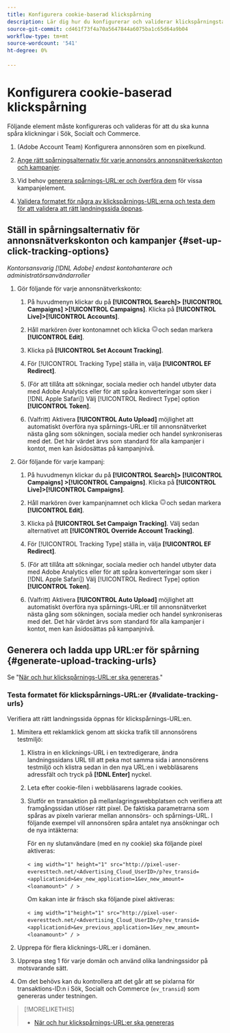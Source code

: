 ```yaml
---
title: Konfigurera cookie-baserad klickspårning
description: Lär dig hur du konfigurerar och validerar klickspårningstaggar.
source-git-commit: cd461f73f4a70a5647844a6075ba1c65d64a9b04
workflow-type: tm+mt
source-wordcount: '541'
ht-degree: 0%

---
```


# Konfigurera cookie-baserad klickspårning

Följande element måste konfigureras och valideras för att du ska kunna spåra klickningar i Sök, Socialt och Commerce.

1. (Adobe Account Team) Konfigurera annonsören som en pixelkund.

1. [Ange rätt spårningsalternativ för varje annonsörs annonsnätverkskonton och kampanjer](#set-up-click-tracking-options).

1. Vid behov [generera spårnings-URL:er och överföra dem](#generate-upload-tracking-urls) för vissa kampanjelement.

1. [Validera formatet för några av klickspårnings-URL:erna och testa dem för att validera att rätt landningssida öppnas](#validate-tracking-urls).

## Ställ in spårningsalternativ för annonsnätverkskonton och kampanjer {#set-up-click-tracking-options}

*Kontorsansvarig [!DNL Adobe] endast kontohanterare och administratörsanvändarroller*

1. Gör följande för varje annonsnätverkskonto:

   1. På huvudmenyn klickar du på **[!UICONTROL Search]> [!UICONTROL Campaigns] >[!UICONTROL Campaigns]**. Klicka på **[!UICONTROL Live]>[!UICONTROL Accounts]**.

   1. Håll markören över kontonamnet och klicka ![Menyikon](/help/search-social-commerce/assets/arrow-dropdown-menu.png "Menyikon")och sedan markera **[!UICONTROL Edit]**.

   1. Klicka på **[!UICONTROL Set Account Tracking]**.

   1. För [!UICONTROL Tracking Type] ställa in, välja **[!UICONTROL EF Redirect]**.

   1. (För att tillåta att sökningar, sociala medier och handel utbyter data med Adobe Analytics eller för att spåra konverteringar som sker i [!DNL Apple Safari]) Välj [!UICONTROL Redirect Type] option **[!UICONTROL Token]**.

   1. (Valfritt) Aktivera **[!UICONTROL Auto Upload]** möjlighet att automatiskt överföra nya spårnings-URL:er till annonsnätverket nästa gång som sökningen, sociala medier och handel synkroniseras med det. Det här värdet ärvs som standard för alla kampanjer i kontot, men kan åsidosättas på kampanjnivå.

1. Gör följande för varje kampanj:

   1. På huvudmenyn klickar du på **[!UICONTROL Search]> [!UICONTROL Campaigns] >[!UICONTROL Campaigns]**. Klicka på **[!UICONTROL Live]>[!UICONTROL Campaigns]**.

   1. Håll markören över kampanjnamnet och klicka ![Menyikon](/help/search-social-commerce/assets/arrow-dropdown-menu.png "Menyikon")och sedan markera **[!UICONTROL Edit]**.

   1. Klicka på **[!UICONTROL Set Campaign Tracking]**. Välj sedan alternativet att **[!UICONTROL Override Account Tracking]**.

   1. För [!UICONTROL Tracking Type] ställa in, välja **[!UICONTROL EF Redirect]**.

   1. (För att tillåta att sökningar, sociala medier och handel utbyter data med Adobe Analytics eller för att spåra konverteringar som sker i [!DNL Apple Safari]) Välj [!UICONTROL Redirect Type] option **[!UICONTROL Token]**.

   1. (Valfritt) Aktivera **[!UICONTROL Auto Upload]** möjlighet att automatiskt överföra nya spårnings-URL:er till annonsnätverket nästa gång som sökningen, sociala medier och handel synkroniseras med det. Det här värdet ärvs som standard för alla kampanjer i kontot, men kan åsidosättas på kampanjnivå.

## Generera och ladda upp URL:er för spårning {#generate-upload-tracking-urls}

Se &quot;[När och hur klickspårnings-URL:er ska genereras](/help/search-social-commerce/tracking/click-tracking-ways-to-generate.md).&quot;

### Testa formatet för klickspårnings-URL:er {#validate-tracking-urls}

Verifiera att rätt landningssida öppnas för klickspårnings-URL:en.

1. Mimitera ett reklamklick genom att skicka trafik till annonsörens testmiljö:

   1. Klistra in en klicknings-URL i en textredigerare, ändra landningssidans URL till att peka mot samma sida i annonsörens testmiljö och klistra sedan in den nya URL:en i webbläsarens adressfält och tryck på **[!DNL Enter]** nyckel.

   1. Leta efter cookie-filen i webbläsarens lagrade cookies.

   1. Slutför en transaktion på mellanlagringswebbplatsen och verifiera att framgångssidan utlöser rätt pixel. De faktiska parametrarna som spåras av pixeln varierar mellan annonsörs- och spårnings-URL. I följande exempel vill annonsören spåra antalet nya ansökningar och de nya intäkterna:

      För en ny slutanvändare (med en ny cookie) ska följande pixel aktiveras:

      `< img width="1" height="1" src="http://pixel-user-everesttech.net/<Advertising_Cloud_UserID>/p?ev_transid=<applicationid>&ev_new_application=1&ev_new_amount=<loanamount>" / >`

      Om kakan inte är fräsch ska följande pixel aktiveras:

      `< img width="1"height="1" src="http://pixel-user-everesttech.net/<Advertising_Cloud_UserID>/p?ev_transid=<applicationid>&ev_previous_application=1&ev_new_amount=<loanamount>" / >`


1. Upprepa för flera klicknings-URL:er i domänen.

1. Upprepa steg 1 för varje domän och använd olika landningssidor på motsvarande sätt.

1. Om det behövs kan du kontrollera att det går att se pixlarna för transaktions-ID:n i Sök, Socialt och Commerce (`ev_transid`) som genereras under testningen.

>[!MORELIKETHIS]
>
>* [När och hur klickspårnings-URL:er ska genereras](/help/search-social-commerce/tracking/click-tracking-ways-to-generate.md)


